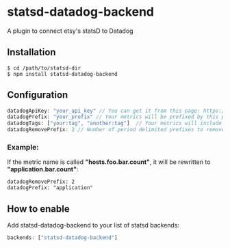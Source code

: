 # statsd-datadog-backend

A plugin to connect etsy's statsD to Datadog

## Installation

    $ cd /path/to/statsd-dir
    $ npm install statsd-datadog-backend
    
## Configuration

```js
datadogApiKey: "your_api_key" // You can get it from this page: https://app.datadoghq.com/account/settings#api
datadogPrefix: "your_prefix" // Your metrics will be prefixed by this prefix
datadogTags: ["your:tag", "another:tag"]  // Your metrics will include these tags
datadogRemovePrefix: 2 // Number of period delimited prefixes to remove. If you use this option with *datadogPrefix* remove will happen prior to addition.
```
### Example:

If the metric name is called **"hosts.foo.bar.count"**, it will be rewritten to **"application.bar.count"**:
```
datadogRemovePrefix: 2
datadogPrefix: "application"
```

## How to enable
Add statsd-datadog-backend to your list of statsd backends:

```js
backends: ["statsd-datadog-backend"]
```

